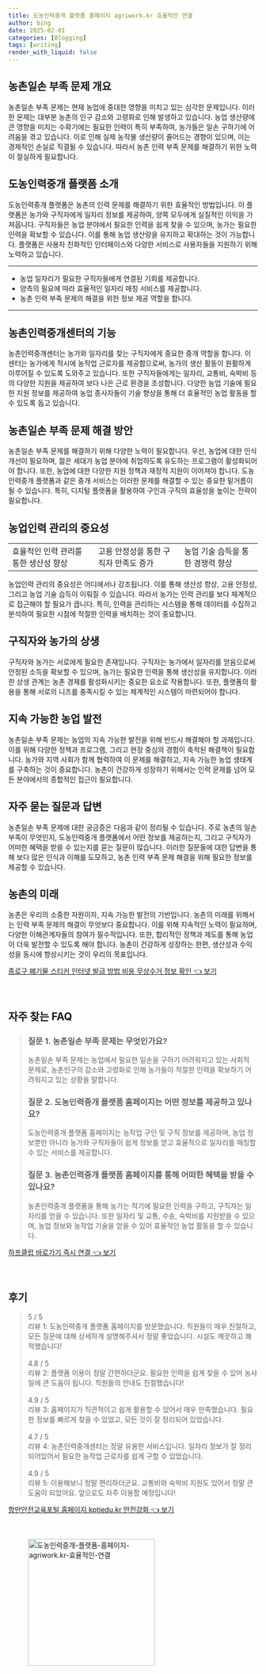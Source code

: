 ```yaml
---
title: 도농인력중개 플랫폼 홈페이지 agriwork.kr 효율적인 연결
author: bing
date: 2025-02-01
categories: [Blogging]
tags: [writing]
render_with_liquid: false
---
```



<h2 id='농촌일손 부족 문제 개요'>농촌일손 부족 문제 개요</h2>

<p>농촌일손 부족 문제는 현재 농업에 중대한 영향을 미치고 있는 심각한 문제입니다. 이러한 문제는 대부분 농촌의 인구 감소와 고령화로 인해 발생하고 있습니다. 농업 생산량에 큰 영향을 미치는 수확기에는 필요한 인력이 특히 부족하여, 농가들은 일손 구하기에 어려움을 겪고 있습니다. 이로 인해 실제 농작물 생산량이 줄어드는 경향이 있으며, 이는 경제적인 손실로 직결될 수 있습니다. 따라서 농촌 인력 부족 문제를 해결하기 위한 노력이 절실하게 필요합니다.</p>

<h2 id='도농인력중개 플랫폼 소개'>도농인력중개 플랫폼 소개</h2>

<p>도농인력중개 플랫폼은 농촌의 인력 문제를 해결하기 위한 효율적인 방법입니다. 이 플랫폼은 농가와 구직자에게 일자리 정보를 제공하여, 양쪽 모두에게 실질적인 이익을 가져옵니다. 구직자들은 농업 분야에서 필요한 인력을 쉽게 찾을 수 있으며, 농가는 필요한 인력을 확보할 수 있습니다. 이를 통해 농업 생산량을 유지하고 확대하는 것이 가능합니다. 플랫폼은 사용자 친화적인 인터페이스와 다양한 서비스로 사용자들을 지원하기 위해 노력하고 있습니다.</p>

<hr />

<ul>
    <li>농업 일자리가 필요한 구직자들에게 연결된 기회를 제공합니다.</li>
    <li>양측의 필요에 따라 효율적인 일자리 매칭 서비스를 제공합니다.</li>
    <li>농촌 인력 부족 문제의 해결을 위한 정보 제공 역할을 합니다.</li>
</ul>

<hr />

<h2 id='농촌인력중개센터의 기능'>농촌인력중개센터의 기능</h2>

<p>농촌인력중개센터는 농가와 일자리를 찾는 구직자에게 중요한 중개 역할을 합니다. 이 센터는 농가에게 적시에 농작업 근로자를 제공함으로써, 농가의 생산 활동이 원활하게 이루어질 수 있도록 도와주고 있습니다. 또한 구직자들에게는 일자리, 교통비, 숙박비 등의 다양한 지원을 제공하여 보다 나은 근로 환경을 조성합니다. 다양한 농업 기술에 필요한 지원 정보를 제공하여 농업 종사자들이 기술 향상을 통해 더 효율적인 농업 활동을 할 수 있도록 돕고 있습니다.</p>

<h2 id='농촌일손 부족 문제 해결 방안'>농촌일손 부족 문제 해결 방안</h2>

<p>농촌일손 부족 문제를 해결하기 위해 다양한 노력이 필요합니다. 우선, 농업에 대한 인식 개선이 필요하며, 젊은 세대가 농업 분야에 취업하도록 유도하는 프로그램이 활성화되어야 합니다. 또한, 농업에 대한 다양한 지원 정책과 재정적 지원이 이어져야 합니다. 도농인력중개 플랫폼과 같은 중개 서비스는 이러한 문제를 해결할 수 있는 중요한 밑거름이 될 수 있습니다. 특히, 디지털 플랫폼을 활용하여 구인과 구직의 효율성을 높이는 전략이 필요합니다.</p>

<h2 id='농업인력 관리의 중요성'>농업인력 관리의 중요성</h2>

<table>
    <tr>
        <td>효율적인 인력 관리를 통한 생산성 향상</td>
        <td>고용 안정성을 통한 구직자 만족도 증가</td>
        <td>농업 기술 습득을 통한 경쟁력 향상</td>
    </tr>
</table>

<p>농업인력 관리의 중요성은 어디에서나 강조됩니다. 이를 통해 생산성 향상, 고용 안정성, 그리고 농업 기술 습득이 이뤄질 수 있습니다. 따라서 농가는 인력 관리를 보다 체계적으로 접근해야 할 필요가 큽니다. 특히, 인력을 관리하는 시스템을 통해 데이터를 수집하고 분석하여 필요한 시점에 적절한 인력을 배치하는 것이 중요합니다.</p>

<h2 id='구직자와 농가의 상생'>구직자와 농가의 상생</h2>

<p>구직자와 농가는 서로에게 필요한 존재입니다. 구직자는 농가에서 일자리를 얻음으로써 안정된 소득을 확보할 수 있으며, 농가는 필요한 인력을 통해 생산성을 유지합니다. 이러한 상생 관계는 농촌 경제를 활성화시키는 중요한 요소로 작용합니다. 또한, 플랫폼의 활용을 통해 서로의 니즈를 충족시킬 수 있는 체계적인 시스템이 마련되어야 합니다.</p>

<h2 id='지속 가능한 농업 발전'>지속 가능한 농업 발전</h2>

<p>농촌일손 부족 문제는 농업의 지속 가능한 발전을 위해 반드시 해결해야 할 과제입니다. 이를 위해 다양한 정책과 프로그램, 그리고 현장 중심의 경험이 축적된 해결책이 필요합니다. 농가와 지역 사회가 함께 협력하여 이 문제를 해결하고, 지속 가능한 농업 생태계를 구축하는 것이 중요합니다. 농촌이 건강하게 성장하기 위해서는 인력 문제를 넘어 모든 분야에서의 종합적인 접근이 필요합니다.</p>

<h2 id='자주 묻는 질문과 답변'>자주 묻는 질문과 답변</h2>

<p>농촌일손 부족 문제에 대한 궁금증은 다음과 같이 정리될 수 있습니다. 주로 농촌의 일손 부족이 무엇인지, 도농인력중개 플랫폼에서 어떤 정보를 제공하는지, 그리고 구직자가 어떠한 혜택을 받을 수 있는지를 묻는 질문이 많습니다. 이러한 질문들에 대한 답변을 통해 보다 많은 인식과 이해를 도모하고, 농촌 인력 부족 문제 해결을 위해 필요한 정보를 제공할 수 있습니다.</p>

<h2 id='농촌의 미래'>농촌의 미래</h2>

<p>농촌은 우리의 소중한 자원이자, 지속 가능한 발전의 기반입니다. 농촌의 미래를 위해서는 인력 부족 문제의 해결이 무엇보다 중요합니다. 이를 위해 지속적인 노력이 필요하며, 다양한 이해관계자들의 참여가 필수적입니다. 또한, 합리적인 정책과 제도를 통해 농업이 더욱 발전할 수 있도록 해야 합니다. 농촌이 건강하게 성장하는 한편, 생산성과 수익성을 동시에 향상시키는 것이 우리의 목표입니다.</p>


<p><a class="click-button" title="종로구 폐기물 스티커 인터넷 발급 방법 비용 무상수거 정보 확인" href="https://purplelist.github.io/posts/%EC%A2%85%EB%A1%9C%EA%B5%AC-%ED%8F%90%EA%B8%B0%EB%AC%BC-%EC%8A%A4%ED%8B%B0%EC%BB%A4-%EC%9D%B8%ED%84%B0%EB%84%B7-%EB%B0%9C%EA%B8%89-%EB%B0%A9%EB%B2%95-%EB%B9%84%EC%9A%A9-%EB%AC%B4%EC%83%81%EC%88%98%EA%B1%B0-%EC%A0%95%EB%B3%B4-%ED%99%95%EC%9D%B8/" rel="dofollow">종로구 폐기물 스티커 인터넷 발급 방법 비용 무상수거 정보 확인 👈 보기</a></p><br>
<h2 id='자주_찾는_FAQ'>자주 찾는 FAQ</h2>
<div itemscope="" itemtype="https://schema.org/FAQPage"> 
<blockquote> 
<div itemscope="" itemprop="mainEntity" itemtype="https://schema.org/Question"> 
<h3 itemprop="name">질문 1. 농촌일손 부족 문제는 무엇인가요?</h3> 
<div itemscope="" itemprop="acceptedAnswer" itemtype="https://schema.org/Answer"> 
<span itemprop="text"> 
<p>농촌일손 부족 문제는 농업에서 필요한 일손을 구하기 어려워지고 있는 사회적 문제로, 농촌인구의 감소와 고령화로 인해 농가들이 적절한 인력을 확보하기 어려워지고 있는 상황을 말합니다.</p> 
</span> 
</div> 
</div> 
<div itemscope="" itemprop="mainEntity" itemtype="https://schema.org/Question"> 
<h3 itemprop="name">질문 2. 도농인력중개 플랫폼 홈페이지는 어떤 정보를 제공하고 있나요?</h3> 
<div itemscope="" itemprop="acceptedAnswer" itemtype="https://schema.org/Answer"> 
<span itemprop="text"> 
<p>도농인력중개 플랫폼 홈페이지는 농작업 구인 및 구직 정보를 제공하며, 농업 정보뿐만 아니라 농가와 구직자들이 쉽게 정보를 얻고 효율적으로 일자리를 매칭할 수 있는 서비스를 제공합니다.</p> 
</span> 
</div> 
</div> 
<div itemscope="" itemprop="mainEntity" itemtype="https://schema.org/Question"> 
<h3 itemprop="name">질문 3. 농촌인력중개 플랫폼 홈페이지를 통해 어떠한 혜택을 받을 수 있나요?</h3> 
<div itemscope="" itemprop="acceptedAnswer" itemtype="https://schema.org/Answer"> 
<span itemprop="text"> 
<p>농촌인력중개 플랫폼을 통해 농가는 적기에 필요한 인력을 구하고, 구직자는 일자리를 얻을 수 있습니다. 또한 일자리 및 교통, 수송, 숙박비를 지원받을 수 있으며, 농업 정보와 농작업 기술을 얻을 수 있어 효율적인 농업 활동을 할 수 있습니다.</p> 
</span> 
</div> 
</div> 
</blockquote> 
</div>
<p><a class="click-button" title="하프클럽 바로가기 즉시 연결" href="https://purplelist.github.io/posts/%ED%95%98%ED%94%84%ED%81%B4%EB%9F%BD-%EB%B0%94%EB%A1%9C%EA%B0%80%EA%B8%B0-%EC%A6%89%EC%8B%9C-%EC%97%B0%EA%B2%B0/" rel="dofollow">하프클럽 바로가기 즉시 연결 👈 보기</a></p><br>
<h2 id='후기'>후기</h2>
<div itemscope itemtype="https://schema.org/Product">
  <blockquote>
  <div itemprop="review" itemscope itemtype="https://schema.org/Review">
      <div itemprop="reviewRating" itemscope itemtype="https://schema.org/Rating"> <span itemprop="ratingValue">5</span> / <span itemprop="bestRating">5</span> </div>
      <span itemprop="reviewBody">리뷰 1: 도농인력중개 플랫폼 홈페이지를 방문했습니다. 직원들이 매우 친절하고, 모든 질문에 대해 상세하게 설명해주셔서 정말 좋았습니다. 시설도 깨끗하고 쾌적했습니다!</span>
  </div>
  <br>
  <div itemprop="review" itemscope itemtype="https://schema.org/Review">
      <div itemprop="reviewRating" itemscope itemtype="https://schema.org/Rating"> <span itemprop="ratingValue">4.8</span> / <span itemprop="bestRating">5</span> </div>
      <span itemprop="reviewBody">리뷰 2: 플랫폼 이용이 정말 간편하더군요. 필요한 인력을 쉽게 찾을 수 있어 농사 일에 큰 도움이 됩니다. 직원들의 안내도 친절했습니다!</span>
  </div>
  <br>
  <div itemprop="review" itemscope itemtype="https://schema.org/Review">
      <div itemprop="reviewRating" itemscope itemtype="https://schema.org/Rating"> <span itemprop="ratingValue">4.9</span> / <span itemprop="bestRating">5</span> </div>
      <span itemprop="reviewBody">리뷰 3: 홈페이지가 직관적이고 쉽게 활용할 수 있어서 매우 만족했습니다. 필요한 정보를 빠르게 찾을 수 있었고, 모든 것이 잘 정리되어 있었습니다.</span>
  </div>
  <br>
  <div itemprop="review" itemscope itemtype="https://schema.org/Review">
      <div itemprop="reviewRating" itemscope itemtype="https://schema.org/Rating"> <span itemprop="ratingValue">4.7</span> / <span itemprop="bestRating">5</span> </div>
      <span itemprop="reviewBody">리뷰 4: 농촌인력중개센터는 정말 유용한 서비스입니다. 일자리 정보가 잘 정리되어있어서 필요한 농작업 근로자를 쉽게 구할 수 있었습니다.</span>
  </div>
  <br>
  <div itemprop="review" itemscope itemtype="https://schema.org/Review">
      <div itemprop="reviewRating" itemscope itemtype="https://schema.org/Rating"> <span itemprop="ratingValue">4.9</span> / <span itemprop="bestRating">5</span> </div>
      <span itemprop="reviewBody">리뷰 5: 이용해보니 정말 편리하더군요. 교통비와 숙박비 지원도 있어서 정말 큰 도움이 되었어요. 앞으로도 자주 이용할 예정입니다!</span>
  </div>
  </blockquote>
</div>
<p><a class="click-button" title="항만안전교육포털 홈페이지 kptiedu.kr 안전강화" href="https://purplelist.github.io/posts/%ED%95%AD%EB%A7%8C%EC%95%88%EC%A0%84%EA%B5%90%EC%9C%A1%ED%8F%AC%ED%84%B8-%ED%99%88%ED%8E%98%EC%9D%B4%EC%A7%80-kptiedu.kr-%EC%95%88%EC%A0%84%EA%B0%95%ED%99%94/" rel="dofollow">항만안전교육포털 홈페이지 kptiedu.kr 안전강화 👈 보기</a></p><br>
<figure class="image"><img src="https://purplelist.github.io/assets/img/thumbnail/도농인력중개-플랫폼-홈페이지-agriwork.kr-효율적인-연결.webp" alt="도농인력중개-플랫폼-홈페이지-agriwork.kr-효율적인-연결" width="256" height="256"></figure>